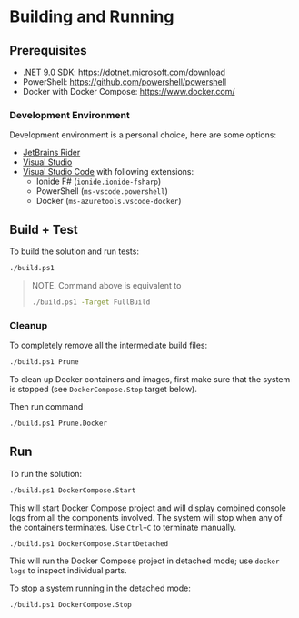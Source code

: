 # Building and Running

## Prerequisites

- .NET 9.0 SDK: <https://dotnet.microsoft.com/download>
- PowerShell: <https://github.com/powershell/powershell>
- Docker with Docker Compose: <https://www.docker.com/>

### Development Environment

Development environment is a personal choice, here are some options:

- [JetBrains Rider](https://www.jetbrains.com/rider/)
- [Visual Studio](https://visualstudio.microsoft.com/)
- [Visual Studio Code](https://code.visualstudio.com/) with following
  extensions:
    - Ionide F# (`ionide.ionide-fsharp`)
    - PowerShell (`ms-vscode.powershell`)
    - Docker (`ms-azuretools.vscode-docker`)

## Build + Test

To build the solution and run tests:

```bash
./build.ps1
```

> NOTE. Command above is equivalent to
>
> ```bash
> ./build.ps1 -Target FullBuild
> ```

### Cleanup

To completely remove all the intermediate build files:

```bash
./build.ps1 Prune
```

To clean up Docker containers and images, first make sure that the system
is stopped (see `DockerCompose.Stop` target below).

Then run command

```bash
./build.ps1 Prune.Docker
```

## Run

To run the solution:

```bash
./build.ps1 DockerCompose.Start
```

This will start Docker Compose project and will display combined console logs
from all the components involved. The system will stop when any of the
containers terminates. Use `Ctrl+C` to terminate manually.

```bash
./build.ps1 DockerCompose.StartDetached
```

This will run the Docker Compose project in detached mode;
use `docker logs` to inspect individual parts.

To stop a system running in the detached mode:

```bash
./build.ps1 DockerCompose.Stop
```
